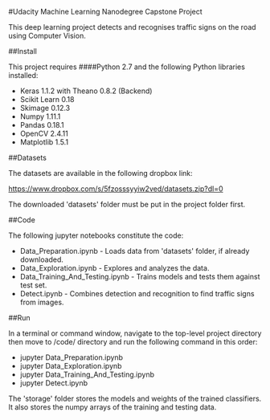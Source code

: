 #Udacity Machine Learning Nanodegree Capstone Project

This deep learning project detects and recognises traffic signs on the road using Computer Vision.

##Install

This project requires ####Python 2.7 and the following Python libraries installed:

- Keras   1.1.2 with Theano 0.8.2 (Backend) 
- Scikit Learn   0.18 
- Skimage   0.12.3
- Numpy   1.11.1
- Pandas   0.18.1 
- OpenCV   2.4.11 
- Matplotlib   1.5.1    

##Datasets

The datasets are available in the following dropbox link:

https://www.dropbox.com/s/5fzosssyyiw2ved/datasets.zip?dl=0

The downloaded 'datasets' folder must be put in the project folder first.

##Code

The following jupyter notebooks constitute the code:

- Data_Preparation.ipynb - Loads data from 'datasets' folder, if already downloaded.
- Data_Exploration.ipynb - Explores and analyzes the data.
- Data_Training_And_Testing.ipynb - Trains models and tests them against test set.
- Detect.ipynb - Combines detection and recognition to find traffic signs from images.

##Run

In a terminal or command window, navigate to the top-level project directory then move to /code/ directory and run the following command in this order:

- jupyter Data_Preparation.ipynb
- jupyter Data_Exploration.ipynb
- jupyter Data_Training_And_Testing.ipynb
- jupyter Detect.ipynb

The 'storage' folder stores the models and weights of the trained classifiers. It also stores the numpy arrays of the training and testing data.
